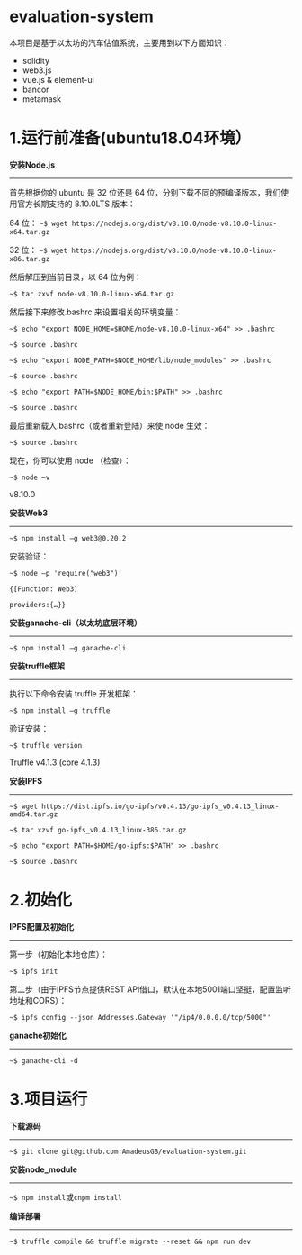 # evaluation-system
本项目是基于以太坊的汽车估值系统，主要用到以下方面知识：
* solidity
* web3.js
* vue.js & element-ui
* bancor
* metamask

# 1.运行前准备(ubuntu18.04环境）
**安装Node.js**  
***
首先根据你的 ubuntu 是 32 位还是 64 位，分别下载不同的预编译版本，我们使用官方长期支持的 8.10.0LTS 版本：

64 位：
`~$ wget https://nodejs.org/dist/v8.10.0/node-v8.10.0-linux-x64.tar.gz`

32 位：
`~$ wget https://nodejs.org/dist/v8.10.0/node-v8.10.0-linux-x86.tar.gz`

然后解压到当前目录，以 64 位为例：

`~$ tar zxvf node-v8.10.0-linux-x64.tar.gz`

然后接下来修改.bashrc 来设置相关的环境变量：

`~$ echo "export NODE_HOME=$HOME/node-v8.10.0-linux-x64" >> .bashrc`

`~$ source .bashrc`

`~$ echo "export NODE_PATH=$NODE_HOME/lib/node_modules" >> .bashrc`

`~$ source .bashrc`

`~$ echo "export PATH=$NODE_HOME/bin:$PATH" >> .bashrc`

`~$ source .bashrc`


最后重新载入.bashrc（或者重新登陆）来使 node 生效：

`~$ source .bashrc`

现在，你可以使用 node （检查）：

`~$ node –v`

v8.10.0

**安装Web3**
***

`~$ npm install –g web3@0.20.2`

安装验证：

`~$ node –p 'require("web3")'`

`{[Function: Web3]`

    providers:{…}}

**安装ganache-cli（以太坊底层环境）**
***

`~$ npm install –g ganache-cli`

**安装truffle框架**
***

执行以下命令安装 truffle 开发框架：

`~$ npm install –g truffle`

验证安装：

`~$ truffle version`

Truffle v4.1.3 (core 4.1.3)

**安装IPFS**
***

`~$ wget https://dist.ipfs.io/go-ipfs/v0.4.13/go-ipfs_v0.4.13_linux-amd64.tar.gz`

`~$ tar xzvf go-ipfs_v0.4.13_linux-386.tar.gz`

`~$ echo "export PATH=$HOME/go-ipfs:$PATH" >> .bashrc`

`~$ source .bashrc`

# 2.初始化

**IPFS配置及初始化**
***
第一步（初始化本地仓库）：

`~$ ipfs init`

第二步（由于IPFS节点提供REST API借口，默认在本地5001端口坚挺，配置监听地址和CORS）：

`~$ ipfs config --json Addresses.Gateway '"/ip4/0.0.0.0/tcp/5000"'`

**ganache初始化**
***

`~$ ganache-cli -d`

# 3.项目运行

**下载源码**
***

`~$ git clone git@github.com:AmadeusGB/evaluation-system.git`


**安装node_module**
***

`~$ npm install`或`cnpm install`

**编译部署**
***

`~$ truffle compile && truffle migrate --reset && npm run dev`
